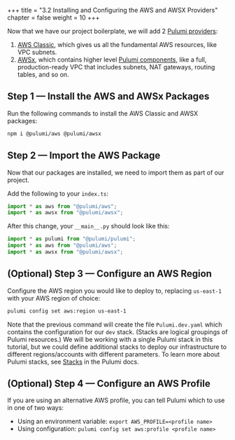 +++
title = "3.2 Installing and Configuring the AWS and AWSX Providers"
chapter = false
weight = 10
+++

Now that we have our project boilerplate, we will add 2 [Pulumi providers](https://www.pulumi.com/docs/intro/concepts/resources/providers/):

1. [AWS Classic](https://www.pulumi.com/registry/packages/aws/), which gives us all the fundamental AWS resources, like VPC subnets.
1. [AWSx](https://www.pulumi.com/registry/packages/awsx/), which contains higher level [Pulumi components](https://www.pulumi.com/docs/intro/concepts/resources/components/), like a full, production-ready VPC that includes subnets, NAT gateways, routing tables, and so on.

## Step 1 &mdash; Install the AWS and AWSx Packages

Run the following commands to install the AWS Classic and AWSX packages:

```bash
npm i @pulumi/aws @pulumi/awsx
```

## Step 2 &mdash; Import the AWS Package

Now that our packages are installed, we need to import them as part of our project.

Add the following to your `index.ts`:

```typescript
import * as aws from "@pulumi/aws";
import * as awsx from "@pulumi/awsx";
```

After this change, your `__main__.py` should look like this:

```typescript
import * as pulumi from "@pulumi/pulumi";
import * as aws from "@pulumi/aws";
import * as awsx from "@pulumi/awsx";
```

## (Optional) Step 3 &mdash; Configure an AWS Region

Configure the AWS region you would like to deploy to, replacing `us-east-1` with your AWS region of choice:

```bash
pulumi config set aws:region us-east-1
```

Note that the previous command will create the file `Pulumi.dev.yaml` which contains the configuration for our `dev` stack. (Stacks are logical groupings of Pulumi resources.) We will be working with a single Pulumi stack in this tutorial, but we could define additional stacks to deploy our infrastructure to different regions/accounts with different parameters. To learn more about Pulumi stacks, see [Stacks](https://www.pulumi.com/docs/intro/concepts/stack/) in the Pulumi docs.

## (Optional) Step 4 &mdash; Configure an AWS Profile

If you are using an alternative AWS profile, you can tell Pulumi which to use in one of two ways:

* Using an environment variable: `export AWS_PROFILE=<profile name>`
* Using configuration: `pulumi config set aws:profile <profile name>`
